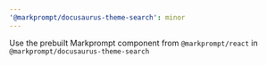 ```yaml
---
'@markprompt/docusaurus-theme-search': minor
---
```


Use the prebuilt Markprompt component from `@markprompt/react` in `@markprompt/docusaurus-theme-search`
